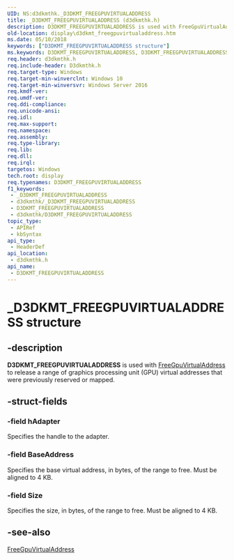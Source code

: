 ```yaml
---
UID: NS:d3dkmthk._D3DKMT_FREEGPUVIRTUALADDRESS
title: _D3DKMT_FREEGPUVIRTUALADDRESS (d3dkmthk.h)
description: D3DKMT_FREEGPUVIRTUALADDRESS is used with FreeGpuVirtualAddress to release a range of graphics processing unit (GPU) virtual addresses that were previously reserved or mapped.
old-location: display\d3dkmt_freegpuvirtualaddress.htm
ms.date: 05/10/2018
keywords: ["D3DKMT_FREEGPUVIRTUALADDRESS structure"]
ms.keywords: D3DKMT_FREEGPUVIRTUALADDRESS, D3DKMT_FREEGPUVIRTUALADDRESS structure [Display Devices], _D3DKMT_FREEGPUVIRTUALADDRESS, d3dkmthk/D3DKMT_FREEGPUVIRTUALADDRESS, display.d3dkmt_freegpuvirtualaddress
req.header: d3dkmthk.h
req.include-header: D3dkmthk.h
req.target-type: Windows
req.target-min-winverclnt: Windows 10
req.target-min-winversvr: Windows Server 2016
req.kmdf-ver: 
req.umdf-ver: 
req.ddi-compliance: 
req.unicode-ansi: 
req.idl: 
req.max-support: 
req.namespace: 
req.assembly: 
req.type-library: 
req.lib: 
req.dll: 
req.irql: 
targetos: Windows
tech.root: display
req.typenames: D3DKMT_FREEGPUVIRTUALADDRESS
f1_keywords:
 - _D3DKMT_FREEGPUVIRTUALADDRESS
 - d3dkmthk/_D3DKMT_FREEGPUVIRTUALADDRESS
 - D3DKMT_FREEGPUVIRTUALADDRESS
 - d3dkmthk/D3DKMT_FREEGPUVIRTUALADDRESS
topic_type:
 - APIRef
 - kbSyntax
api_type:
 - HeaderDef
api_location:
 - d3dkmthk.h
api_name:
 - D3DKMT_FREEGPUVIRTUALADDRESS
---
```


# _D3DKMT_FREEGPUVIRTUALADDRESS structure


## -description

<b>D3DKMT_FREEGPUVIRTUALADDRESS</b> is used with <a href="/windows-hardware/drivers/ddi/d3dkmthk/nf-d3dkmthk-d3dkmtfreegpuvirtualaddress">FreeGpuVirtualAddress</a> to release a range of graphics processing unit (GPU) virtual addresses that were previously reserved or mapped.

## -struct-fields

### -field hAdapter

Specifies the handle to the adapter.

### -field BaseAddress

Specifies the base virtual address, in bytes, of the range to free. Must be aligned to 4 KB.

### -field Size

Specifies the size, in bytes, of the range to free. Must be aligned to 4 KB.

## -see-also

<a href="/windows-hardware/drivers/ddi/d3dkmthk/nf-d3dkmthk-d3dkmtfreegpuvirtualaddress">FreeGpuVirtualAddress</a>
